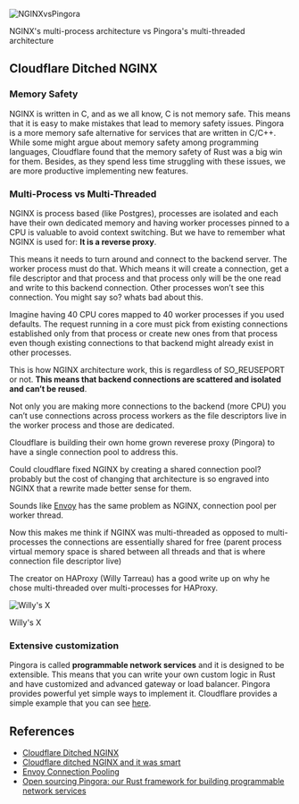 ![NGINXvsPingora](/blog/images/cloudflare-ditched-nginx-and-open-sourced-pingora/nginxvspingora.webp)

<figcaption>NGINX's multi-process architecture vs Pingora's multi-threaded architecture</figcaption>

## Cloudflare Ditched NGINX

### Memory Safety

NGINX is written in C, and as we all know, C is not memory safe. This means that it is easy to make mistakes that lead to memory safety issues. Pingora is a more memory safe alternative for services that are written in C/C++. While some might argue about memory safety among programming languages, Cloudflare found that the memory safety of Rust was a big win for them. Besides, as they spend less time struggling with these issues, we are more productive implementing new features.

### Multi-Process vs Multi-Threaded

NGINX is process based (like Postgres), processes are isolated and each have their own dedicated memory and having worker processes pinned to a CPU is valuable to avoid context switching. But we have to remember what NGINX is used for: **It is a reverse proxy**.

This means it needs to turn around and connect to the backend server. The worker process must do that. Which means it will create a connection, get a file descriptor and that process and that process only will be the one read and write to this backend connection. Other processes won’t see this connection. You might say so? whats bad about this.

Imagine having 40 CPU cores mapped to 40 worker processes if you used defaults. The request running in a core must pick from existing connections established only from that process or create new ones from that process even though existing connections to that backend might already exist in other processes.

This is how NGINX architecture work, this is regardless of SO_REUSEPORT or not. **This means that backend connections are scattered and isolated and can’t be reused**.

Not only you are making more connections to the backend (more CPU) you can’t use connections across process workers as the file descriptors live in the worker process and those are dedicated.

Cloudflare is building their own home grown reverese proxy (Pingora) to have a single connection pool to address this.

Could cloudflare fixed NGINX by creating a shared connection pool? probably but the cost of changing that architecture is so engraved into NGINX that a rewrite made better sense for them.

Sounds like [Envoy](https://www.envoyproxy.io/docs/envoy/latest/intro/arch_overview/upstream/connection_pooling) has the same problem as NGINX, connection pool per worker thread.

Now this makes me think if NGINX was multi-threaded as opposed to multi-processes the connections are essentially shared for free (parent process virtual memory space is shared between all threads and that is where connection file descriptor live)

The creator on HAProxy (Willy Tarreau) has a good write up on why he chose multi-threaded over multi-processes for HAProxy.

![Willy's X](/blog/images/cloudflare-ditched-nginx-and-open-sourced-pingora/willy-x.webp)

<figcaption>Willy's X</figcaption>

### Extensive customization

Pingora is called **programmable network services** and it is designed to be extensible. This means that you can write your own custom logic in Rust and have customized and advanced gateway or load balancer. Pingora provides powerful yet simple ways to implement it. Cloudflare provides a simple example that you can see [here](https://blog.cloudflare.com/pingora-open-source).

## References

- [Cloudflare Ditched NGINX](https://blog.cloudflare.com/cloudflare-ditches-nginx/)
- [Cloudflare ditched NGINX and it was smart](https://medium.com/@hnasr/cloudflare-ditched-nginx-and-it-was-smart-5f7708263ea7)
- [Envoy Connection Pooling](https://www.envoyproxy.io/docs/envoy/latest/intro/arch_overview/upstream/connection_pooling)
- [Open sourcing Pingora: our Rust framework for building programmable network services](https://blog.cloudflare.com/pingora-open-source)
